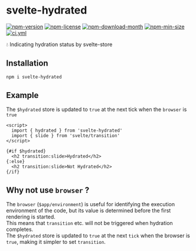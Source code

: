 <!----- BEGIN GHOST DOCS HEADER ----->

# svelte-hydrated

<!----- BEGIN GHOST DOCS BADGES -----><a href="https://npmjs.com/package/svelte-hydrated"><img src="https://img.shields.io/npm/v/svelte-hydrated" alt="npm-version" /></a> <a href="https://npmjs.com/package/svelte-hydrated"><img src="https://img.shields.io/npm/l/svelte-hydrated" alt="npm-license" /></a> <a href="https://npmjs.com/package/svelte-hydrated"><img src="https://img.shields.io/npm/dm/svelte-hydrated" alt="npm-download-month" /></a> <a href="https://npmjs.com/package/svelte-hydrated"><img src="https://img.shields.io/bundlephobia/min/svelte-hydrated" alt="npm-min-size" /></a> <a href="https://github.com/jill64/svelte-hydrated/actions/workflows/ci.yml"><img src="https://github.com/jill64/svelte-hydrated/actions/workflows/ci.yml/badge.svg" alt="ci.yml" /></a><!----- END GHOST DOCS BADGES ----->

💧 Indicating hydration status by svelte-store

<!----- END GHOST DOCS HEADER ----->

## Installation

```bash
npm i svelte-hydrated
```

## Example

The `$hydrated` store is updated to `true` at the next tick when the `browser` is `true`

```svelte
<script>
  import { hydrated } from 'svelte-hydrated'
  import { slide } from 'svelte/transition'
</script>

{#if $hydrated}
  <h2 transition:slide>Hydrated</h2>
{:else}
  <h2 transition:slide>Not Hydrated</h2>
{/if}
```

## Why not use `browser` ?

The `browser` (`$app/environment`) is useful for identifying the execution environment of the code, but its value is determined before the first rendering is started.  
This means that `transition` etc. will not be triggered when hydration completes.  
The `$hydrated` store is updated to `true` at the next `tick` when the browser is `true`, making it simpler to set `transition`.
